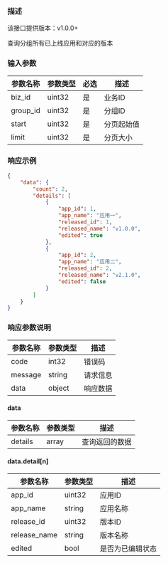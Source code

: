### 描述
该接口提供版本：v1.0.0+


查询分组所有已上线应用和对应的版本

### 输入参数
| 参数名称     | 参数类型     | 必选   | 描述             |
| ------------ | ------------ | ------ | ---------------- |
| biz_id      | uint32      | 是     | 业务ID     |
| group_id    | uint32      | 是     | 分组ID     |
| start       | uint32      | 是     | 分页起始值  |
| limit       | uint32      | 是     | 分页大小    |

### 响应示例
```json
{
    "data": {
        "count": 2,
        "details": [
            {
                "app_id": 1,
                "app_name": "应用一",
                "released_id": 1,
                "released_name": "v1.0.0",
                "edited": true
            },
            {
                "app_id": 2,
                "app_name": "应用二",
                "released_id": 2,
                "released_name": "v2.1.0",
                "edited": false
            }
        ]
    }
}
```

### 响应参数说明
| 参数名称     | 参数类型   | 描述                           |
| ------------ | ---------- | ------------------------------ |
|      code        |      int32      |            错误码                   |
|      message        |      string      |             请求信息                  |
|       data       |      object      |            响应数据                  |

#### data
| 参数名称     | 参数类型   | 描述                           |
| ------------ | ---------- | ------------------------------ |
|      details      |      array      |             查询返回的数据                  |

#### data.detail[n]
| 参数名称     | 参数类型   | 描述                           |
| ------------ | ---------- | ------------------------------ |
| app_id       | uint32       | 应用ID |
| app_name     | string       | 应用名称 |
| release_id   | uint32       | 版本ID |
| release_name | string       | 版本名称 |
| edited       | bool         | 是否为已编辑状态 |